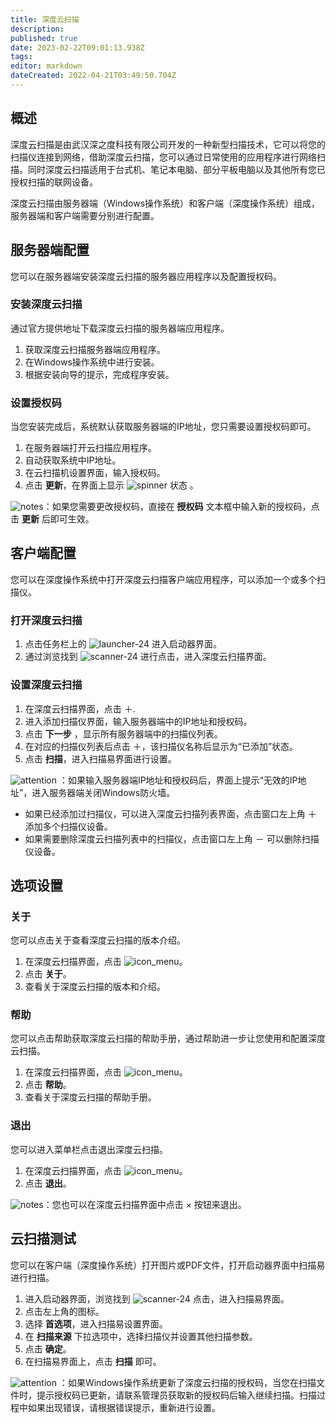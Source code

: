 ```yaml
---
title: 深度云扫描
description: 
published: true
date: 2023-02-22T09:01:13.938Z
tags: 
editor: markdown
dateCreated: 2022-04-21T03:49:50.704Z
---
```


## 概述

深度云扫描是由武汉深之度科技有限公司开发的一种新型扫描技术，它可以将您的扫描仪连接到网络，借助深度云扫描，您可以通过日常使用的应用程序进行网络扫描。同时深度云扫描适用于台式机、笔记本电脑、部分平板电脑以及其他所有您已授权扫描的联网设备。

深度云扫描由服务器端（Windows操作系统）和客户端（深度操作系统）组成，服务器端和客户端需要分别进行配置。

## 服务器端配置

您可以在服务器端安装深度云扫描的服务器应用程序以及配置授权码。

### 安装深度云扫描

通过官方提供地址下载深度云扫描的服务器端应用程序。

1. 获取深度云扫描服务器端应用程序。
2. 在Windows操作系统中进行安装。
3. 根据安装向导的提示，完成程序安装。

### 设置授权码

当您安装完成后，系统默认获取服务器端的IP地址，您只需要设置授权码即可。

1. 在服务器端打开云扫描应用程序。
2. 自动获取系统中IP地址。
3. 在云扫描机设置界面，输入授权码。
4. 点击 **更新**，在界面上显示 ![spinner](/images/e/ec/Icon_spinner.png) 状态 。

![notes](/images/5/51/Notes.png)：如果您需要更改授权码，直接在 **授权码** 文本框中输入新的授权码，点击 **更新** 后即可生效。

## 客户端配置

您可以在深度操作系统中打开深度云扫描客户端应用程序，可以添加一个或多个扫描仪。

### 打开深度云扫描

1. 点击任务栏上的 ![launcher-24](/images/1/18/Launcher_icon.png) 进入启动器界面。
2. 通过浏览找到 ![scanner-24](/images/7/73/Scanner-24.png) 进行点击，进入深度云扫描界面。

### 设置深度云扫描

1. 在深度云扫描界面，点击 ＋.
2. 进入添加扫描仪界面，输入服务器端中的IP地址和授权码。
3. 点击 **下一步** ，显示所有服务器端中的扫描仪列表。
4. 在对应的扫描仪列表后点击 ＋，该扫描仪名称后显示为“已添加”状态。
5. 点击 **扫描**，进入扫描易界面进行设置。

![attention](/images/c/c7/Attention.png) ：如果输入服务器端IP地址和授权码后，界面上提示“无效的IP地址”，进入服务器端关闭Windows防火墙。

- 如果已经添加过扫描仪，可以进入深度云扫描列表界面，点击窗口左上角 ＋ 添加多个扫描仪设备。
- 如果需要删除深度云扫描列表中的扫描仪，点击窗口左上角 － 可以删除扫描仪设备。

## 选项设置

### 关于

您可以点击关于查看深度云扫描的版本介绍。

1. 在深度云扫描界面，点击 ![icon_menu](/images/4/44/Icon_menu.png)。
2. 点击 **关于**。
3. 查看关于深度云扫描的版本和介绍。

### 帮助

您可以点击帮助获取深度云扫描的帮助手册，通过帮助进一步让您使用和配置深度云扫描。

1. 在深度云扫描界面，点击 ![icon_menu](/images/4/44/Icon_menu.png)。
2. 点击 **帮助**。
3. 查看关于深度云扫描的帮助手册。

### 退出

您可以进入菜单栏点击退出深度云扫描。

1. 在深度云扫描界面，点击 ![icon_menu](/images/4/44/Icon_menu.png)。
2. 点击 **退出**。

![notes](/images/5/51/Notes.png)：您也可以在深度云扫描界面中点击 × 按钮来退出。

## 云扫描测试

您可以在客户端（深度操作系统）打开图片或PDF文件，打开启动器界面中扫描易进行扫描。

1. 进入启动器界面，浏览找到 ![scanner-24](/images/7/73/Scanner-24.png) 点击，进入扫描易界面。
2. 点击左上角的图标。
3. 选择 **首选项**，进入扫描易设置界面。
4. 在 **扫描来源** 下拉选项中，选择扫描仪并设置其他扫描参数。
5. 点击 **确定**。
6. 在扫描易界面上，点击 **扫描** 即可。

![attention](/images/c/c7/Attention.png) ：如果Windows操作系统更新了深度云扫描的授权码，当您在扫描文件时，提示授权码已更新，请联系管理员获取新的授权码后输入继续扫描。扫描过程中如果出现错误，请根据错误提示，重新进行设置。
